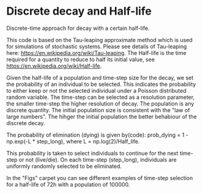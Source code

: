 # Discrete decay and Half-life
Discrete-time approach for decay with a certain half-life.

This code is based on the Tau-leaping approximate method which is used for simulations of stochastic systems.
Please see details of Tau-leaping here: https://en.wikipedia.org/wiki/Tau-leaping.
The Half-life is the time required for a quantity to reduce to half its initial value, see https://en.wikipedia.org/wiki/Half-life.

Given the half-life of a population and time-step size for the decay, we set the probability of an individual to be selected. This indicates the probability to either keep or not the selected individual under a Poisson distributed random variable. The time-step can be selected as a resolution parameter, the smaller time-step the higher resolution of decay. The population is any discrete quantity. The initial population size is consistent with the "law of large numbers". The hihger the initial population the better behabiour of the discrete decay.

The probability of elimination (dying) is given by(code): prob_dying = 1 - np.exp(-L * step_long), where L = np.log(2)/Half_life.

This probability is taken to select individuals to continue for the next time-step or not (live/die).
On each time-step (step_long), individuals are uniformly randomly selected to be eliminated.

In the "Figs" carpet you can see different examples of time-step selection for a half-life of 72h with a population of 100000.


